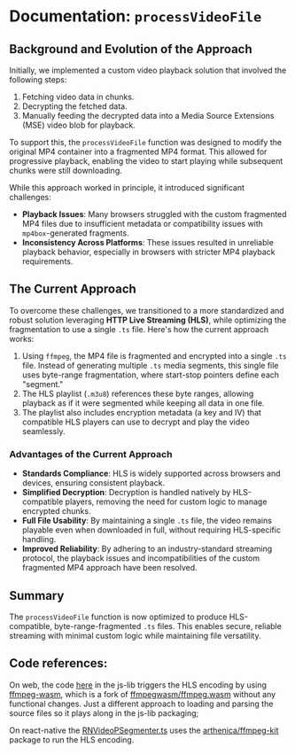 # Documentation: `processVideoFile`

## Background and Evolution of the Approach

Initially, we implemented a custom video playback solution that involved the following steps:

1. Fetching video data in chunks.
2. Decrypting the fetched data.
3. Manually feeding the decrypted data into a Media Source Extensions (MSE) video blob for playback.

To support this, the `processVideoFile` function was designed to modify the original MP4 container into a fragmented MP4 format. This allowed for progressive playback, enabling the video to start playing while subsequent chunks were still downloading.

While this approach worked in principle, it introduced significant challenges:

- **Playback Issues**: Many browsers struggled with the custom fragmented MP4 files due to insufficient metadata or compatibility issues with `mp4box`-generated fragments.
- **Inconsistency Across Platforms**: These issues resulted in unreliable playback behavior, especially in browsers with stricter MP4 playback requirements.

## The Current Approach

To overcome these challenges, we transitioned to a more standardized and robust solution leveraging **HTTP Live Streaming (HLS)**, while optimizing the fragmentation to use a single `.ts` file. Here's how the current approach works:

1. Using `ffmpeg`, the MP4 file is fragmented and encrypted into a single `.ts` file. Instead of generating multiple `.ts` media segments, this single file uses byte-range fragmentation, where start-stop pointers define each "segment."
2. The HLS playlist (`.m3u8`) references these byte ranges, allowing playback as if it were segmented while keeping all data in one file.
3. The playlist also includes encryption metadata (a key and IV) that compatible HLS players can use to decrypt and play the video seamlessly.

### Advantages of the Current Approach

- **Standards Compliance**: HLS is widely supported across browsers and devices, ensuring consistent playback.
- **Simplified Decryption**: Decryption is handled natively by HLS-compatible players, removing the need for custom logic to manage encrypted chunks.
- **Full File Usability**: By maintaining a single `.ts` file, the video remains playable even when downloaded in full, without requiring HLS-specific handling.
- **Improved Reliability**: By adhering to an industry-standard streaming protocol, the playback issues and incompatibilities of the custom fragmented MP4 approach have been resolved.

## Summary

The `processVideoFile` function is now optimized to produce HLS-compatible, byte-range-fragmented `.ts` files. This enables secure, reliable streaming with minimal custom logic while maintaining file versatility.

## Code references:

On web, the code [here](./VideoSegmenterFfmpeg.ts) in the js-lib triggers the HLS encoding by using [ffmpeg-wasm](https://github.com/homebase-id/ffmpeg.wasm), which is a fork of [ffmpegwasm/ffmpeg.wasm](https://github.com/ffmpegwasm/ffmpeg.wasm) without any functional changes. Just a different approach to loading and parsing the source files so it plays along in the js-lib packaging;

On react-native the [RNVideoPSegmenter.ts](https://github.com/homebase-id/homebase-id-app/blob/main/packages/mobile/src/provider/video/RNVideoSegmenter.ts) uses the [arthenica/ffmpeg-kit](https://github.com/arthenica/ffmpeg-kit) package to run the HLS encoding.

